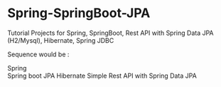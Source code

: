 # Spring-SpringBoot-JPA
Tutorial Projects for Spring, SpringBoot, Rest API with Spring Data JPA (H2/Mysql), Hibernate, Spring JDBC

Sequence would be : 

Spring     
Spring boot
JPA Hibernate
Simple Rest API with Spring Data JPA


